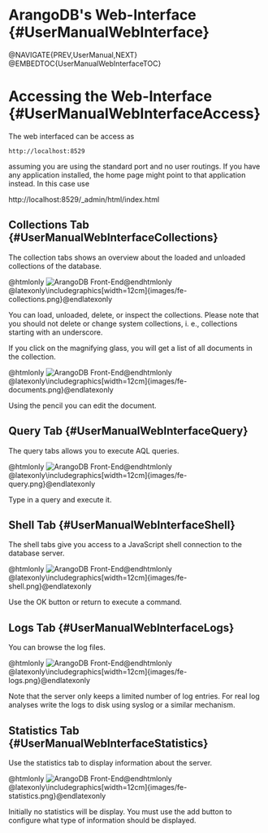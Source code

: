 ArangoDB's Web-Interface {#UserManualWebInterface}
==================================================

@NAVIGATE{PREV,UserManual,NEXT}
@EMBEDTOC{UserManualWebInterfaceTOC}

Accessing the Web-Interface {#UserManualWebInterfaceAccess}
===========================================================

The web interfaced can be access as

    http://localhost:8529

assuming you are using the standard port and no user routings. If you
have any application installed, the home page might point to that
application instead. In this case use

  http://localhost:8529/_admin/html/index.html

Collections Tab {#UserManualWebInterfaceCollections}
----------------------------------------------------

The collection tabs shows an overview about the loaded and unloaded
collections of the database.

@htmlonly <img src="images/fe-collections.png" alt="ArangoDB Front-End">@endhtmlonly
@latexonly\includegraphics[width=12cm]{images/fe-collections.png}@endlatexonly

You can load, unloaded, delete, or inspect the collections. Please
note that you should not delete or change system collections, i. e.,
collections starting with an underscore.

If you click on the magnifying glass, you will get a list of all documents
in the collection.

@htmlonly <img src="images/fe-documents.png" alt="ArangoDB Front-End">@endhtmlonly
@latexonly\includegraphics[width=12cm]{images/fe-documents.png}@endlatexonly

Using the pencil you can edit the document.

Query Tab {#UserManualWebInterfaceQuery}
----------------------------------------

The query tabs allows you to execute AQL queries.

@htmlonly <img src="images/fe-query.png" alt="ArangoDB Front-End">@endhtmlonly
@latexonly\includegraphics[width=12cm]{images/fe-query.png}@endlatexonly

Type in a query and execute it.

Shell Tab {#UserManualWebInterfaceShell}
----------------------------------------

The shell tabs give you access to a JavaScript shell connection to the
database server.

@htmlonly <img src="images/fe-shell.png" alt="ArangoDB Front-End">@endhtmlonly
@latexonly\includegraphics[width=12cm]{images/fe-shell.png}@endlatexonly

Use the OK button or return to execute a command.

Logs Tab {#UserManualWebInterfaceLogs}
--------------------------------------

You can browse the log files.

@htmlonly <img src="images/fe-logs.png" alt="ArangoDB Front-End">@endhtmlonly
@latexonly\includegraphics[width=12cm]{images/fe-logs.png}@endlatexonly

Note that the server only keeps a limited number of log entries. For
real log analyses write the logs to disk using syslog or a similar
mechanism.

Statistics Tab {#UserManualWebInterfaceStatistics}
--------------------------------------------------

Use the statistics tab to display information about the server.

@htmlonly <img src="images/fe-statistics.png" alt="ArangoDB Front-End">@endhtmlonly
@latexonly\includegraphics[width=12cm]{images/fe-statistics.png}@endlatexonly

Initially no statistics will be display. You must use the add button
to configure what type of information should be displayed.
